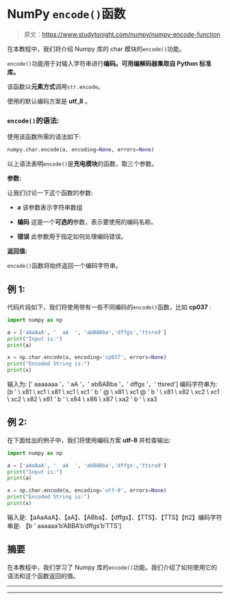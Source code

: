 # NumPy `encode()`函数

> 原文：<https://www.studytonight.com/numpy/numpy-encode-function>

在本教程中，我们将介绍 Numpy 库的 char 模块的`encode()`功能。

`encode()`功能用于对输入字符串进行**编码。可用编解码器集取自 Python 标准库。**

该函数以**元素方式**调用`str.encode`。

使用的默认编码方案是 **utf_8** 。

### `encode()`的语法:

使用该函数所需的语法如下:

```py
numpy.char.encode(a, encoding=None, errors=None)
```

以上语法表明`encode()`是**充电模块**的函数，取三个参数。

**参数:**

让我们讨论一下这个函数的参数:

*   **a**
    该参数表示字符串数组

*   **编码**
    这是一个**可选的**参数，表示要使用的编码名称。

*   **错误**
    此参数用于指定如何处理编码错误。

**返回值:**

`encode()`函数将始终返回一个编码字符串。

## 例 1:

代码片段如下，我们将使用带有一些不同编码的`encode()`函数，比如 **cp037** :

```py
import numpy as np

a = ['aAaAaA', '  aA  ', 'abBABba','dffgs','ttsred']
print("Input is:")
print(a)

x = np.char.encode(a, encoding='cp037', errors=None)
print("Encoded String is:")
print(x)
```

输入为:
[' aaaaaaa '，' aA '，' abBABba '，' dffgs '，' ttsred']
编码字符串为:
[b ' \ x81 \ xc1 \ x81 \ xc1 \ xc1 ' b ' @ \ x81 \ xc1 @ '
b ' \ x81 \ x82 \ xc2 \ xc1 \ xc2 \ x82 \ x81 ' b ' \ x84 \ x86 \ x87 \ xa2 '
b ' \ xa3

## 例 2:

在下面给出的例子中，我们将使用编码方案 **utf-8** 并检查输出:

```py
import numpy as np

a = ['aAaAaA', '  aA  ', 'abBABba','dffgs','ttsred']
print("Input is:")
print(a)

x = np.char.encode(a, encoding='utf-8', errors=None)
print("Encoded String is:")
print(x)
```

输入是:【aAaAaA】、【aA】、【ABba】、【dffgs】、【TTS】、【TTS】【tt2】编码字符串是:
【b ' aaaaaa’b’ABBA’b’dffgs‘b’TTS’]

## 摘要

在本教程中，我们学习了 Numpy 库的`encode()`功能。我们介绍了如何使用它的语法和这个函数返回的值。

* * *

* * *